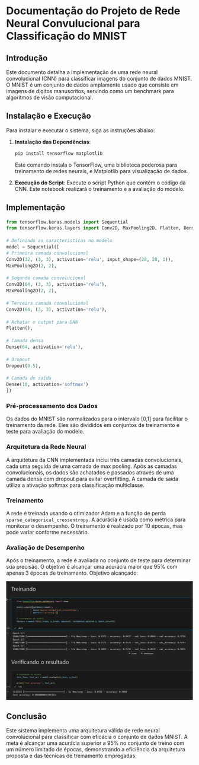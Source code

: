 # Documentação do Projeto de Rede Neural Convulucional para Classificação do MNIST

## Introdução

Este documento detalha a implementação de uma rede neural convolucional (CNN) para classificar imagens do conjunto de dados MNIST. O MNIST é um conjunto de dados amplamente usado que consiste em imagens de dígitos manuscritos, servindo como um benchmark para algoritmos de visão computacional.

## Instalação e Execução

Para instalar e executar o sistema, siga as instruções abaixo:

1. **Instalação das Dependências**:
    ```bash
    pip install tensorflow matplotlib
    ```
    Este comando instala o TensorFlow, uma biblioteca poderosa para treinamento de redes neurais, e Matplotlib para visualização de dados.

2. **Execução do Script**:
    Execute o script Python que contém o código da CNN. Este notebook realizará o treinamento e a avaliação do modelo.

## Implementação

```python
from tensorflow.keras.models import Sequential
from tensorflow.keras.layers import Conv2D, MaxPooling2D, Flatten, Dense, Dropout

# Definindo as caracteristicas no modelo
model = Sequential([
# Primeira camada convolucional
Conv2D(32, (3, 3), activation='relu', input_shape=(28, 28, 1)),
MaxPooling2D(2, 2),

# Segunda camada convolucional
Conv2D(64, (3, 3), activation='relu'),
MaxPooling2D(2, 2),

# Terceira camada convolucional
Conv2D(64, (3, 3), activation='relu'),

# Achatar o output para DNN
Flatten(),

# Camada densa
Dense(64, activation='relu'),

# Dropout
Dropout(0.5),

# Camada de saída
Dense(10, activation='softmax')
])
```

### Pré-processamento dos Dados

Os dados do MNIST são normalizados para o intervalo [0,1] para facilitar o treinamento da rede. Eles são divididos em conjuntos de treinamento e teste para avaliação do modelo.

### Arquitetura da Rede Neural

A arquitetura da CNN implementada inclui três camadas convolucionais, cada uma seguida de uma camada de max pooling. Após as camadas convolucionais, os dados são achatados e passados através de uma camada densa com dropout para evitar overfitting. A camada de saída utiliza a ativação softmax para classificação multiclasse.

### Treinamento

A rede é treinada usando o otimizador Adam e a função de perda `sparse_categorical_crossentropy`. A acurácia é usada como métrica para monitorar o desempenho. O treinamento é realizado por 10 épocas, mas pode variar conforme necessário.

### Avaliação de Desempenho

Após o treinamento, a rede é avaliada no conjunto de teste para determinar sua precisão. O objetivo é alcançar uma acurácia maior que 95% com apenas 3 épocas de treinamento. Objetivo alcançado:

![Alt text](image.png)

## Conclusão

Este sistema implementa uma arquitetura válida de rede neural convolucional para classificar com eficácia o conjunto de dados MNIST. A meta é alcançar uma acurácia superior a 95% no conjunto de treino com um número limitado de épocas, demonstrando a eficiência da arquitetura proposta e das técnicas de treinamento empregadas.


